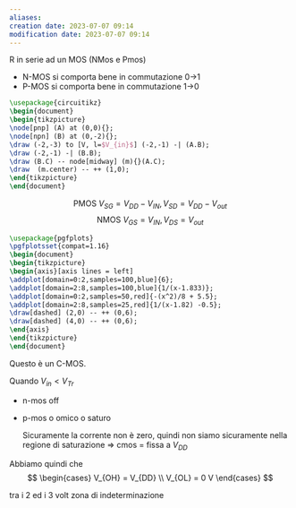 ```yaml
---
aliases: 
creation date: 2023-07-07 09:14
modification date: 2023-07-07 09:14
---
```


R in serie ad un MOS (NMos e Pmos)
- N-MOS si comporta bene in commutazione 0->1
- P-MOS si comporta bene in commutazione 1->0

```tikz
\usepackage{circuitikz}
\begin{document}
\begin{tikzpicture}
\node[pnp] (A) at (0,0){};
\node[npn] (B) at (0,-2){};
\draw (-2,-3) to [V, l=$V_{in}$] (-2,-1) -| (A.B);
\draw (-2,-1) -| (B.B);
\draw (B.C) -- node[midway] (m){}(A.C);
\draw  (m.center) -- ++ (1,0);
\end{tikzpicture}
\end{document}
```

$$ \text{PMOS}\ V_{SG} = V_{DD} - V_{IN}, V_{SD} = V_{DD} - V_{out} $$
$$\text{NMOS}\ V_{GS} = V_{IN}, V_{DS} = V_{out}  $$

```tikz
\usepackage{pgfplots}
\pgfplotsset{compat=1.16}
\begin{document}
\begin{tikzpicture}
\begin{axis}[axis lines = left]
\addplot[domain=0:2,samples=100,blue]{6};
\addplot[domain=2:8,samples=100,blue]{1/(x-1.833)};
\addplot[domain=0:2,samples=50,red]{-(x^2)/8 + 5.5};
\addplot[domain=2:8,samples=25,red]{1/(x-1.82) -0.5};
\draw[dashed] (2,0) -- ++ (0,6);
\draw[dashed] (4,0) -- ++ (0,6);
\end{axis}
\end{tikzpicture}
\end{document}
```

Questo è un C-MOS.

Quando $V_{in} < V_{Tr}$
- n-mos off
- p-mos o omico o saturo

	Sicuramente la corrente non è zero, quindi non siamo sicuramente nella regione di saturazione => cmos = fissa a $V_{DD}$

Abbiamo quindi che
$$ \begin{cases}
V_{OH} = V_{DD} \\
V_{OL} = 0 V
\end{cases} $$

tra i 2 ed i 3 volt zona di indeterminazione